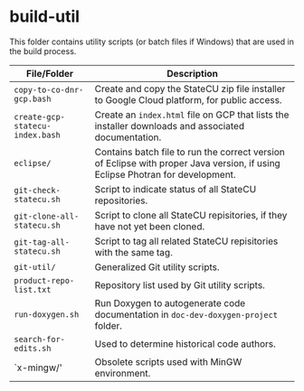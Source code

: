 # build-util

This folder contains utility scripts (or batch files if Windows) that are used in the build process.

| **File/Folder** | **Description** |
| -- | -- |
| `copy-to-co-dnr-gcp.bash` | Create and copy the StateCU zip file installer to Google Cloud platform, for public access. |
| `create-gcp-statecu-index.bash` | Create an `index.html` file on GCP that lists the installer downloads and associated documentation. |
| `eclipse/`| Contains batch file to run the correct version of Eclipse with proper Java version, if using Eclipse Photran for development. |
| `git-check-statecu.sh` | Script to indicate status of all StateCU repositories. |
| `git-clone-all-statecu.sh` | Script to clone all StateCU repisitories, if they have not yet been cloned. |
| `git-tag-all-statecu.sh` | Script to tag all related StateCU repisitories with the same tag. |
| `git-util/` | Generalized Git utility scripts. |
| `product-repo-list.txt` | Repository list used by Git utility scripts. |
| `run-doxygen.sh` | Run Doxygen to autogenerate code documentation in `doc-dev-doxygen-project` folder. |
| `search-for-edits.sh` | Used to determine historical code authors. |
| `x-mingw/' | Obsolete scripts used with MinGW environment. | 
